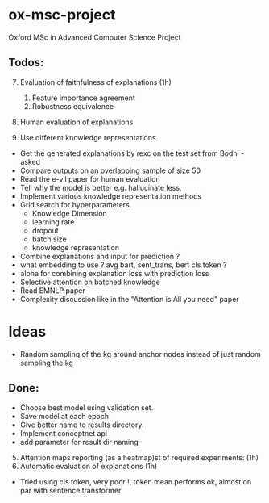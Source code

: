 # ox-msc-project

Oxford MSc in Advanced Computer Science Project

## Todos:

7. Evaluation of faithfulness of explanations (1h)
    1. Feature importance agreement
    2. Robustness equivalence


2. Human evaluation of explanations
6. Use different knowledge representations

- Get the generated explanations by rexc on the test set from Bodhi - asked
- Compare outputs on an overlapping sample of size 50
- Read the e-vil paper for human evaluation
- Tell why the model is better e.g. hallucinate less,
- Implement various knowledge representation methods
- Grid search for hyperparameters.
    - Knowledge Dimension
    - learning rate
    - dropout
    - batch size
    - knowledge representation
- Combine explanations and input for prediction ?
- what embedding to use ? avg bart, sent_trans, bert cls token ?
- alpha for combining explanation loss with prediction loss
- Selective attention on batched knowledge
- Read EMNLP paper
- Complexity discussion like in the "Attention is All you need" paper

# Ideas

- Random sampling of the kg around anchor nodes instead of just random sampling the kg

## Done:

- Choose best model using validation set.
- Save model at each epoch
- Give better name to results directory.
- Implement conceptnet api
- add parameter for result dir naming

5. Attention maps reporting (as a heatmap)st of required experiments: (1h)
6. Automatic evaluation of explanations (1h)

- Tried using cls token, very poor !, token mean performs ok, almost on par with sentence transformer